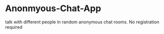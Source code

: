 # Anonmyous-Chat-App
talk with different people in random anonymous chat rooms. No registration required
